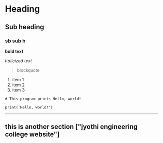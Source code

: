 # Heading
## Sub heading
### sb sub h

**bold text**

*Italicized text*

> blockquote

1. item 1
2. item 2
3. item 3

```
# This program prints Hello, world!

print('Hello, world!')
```

---
this is another section
["jyothi engineering college website"]
---
